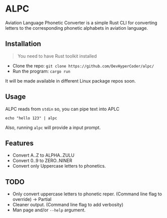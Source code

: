 # ALPC

Aviation Language Phonetic Converter is a simple Rust CLI for converting letters to the corresponding phonetic alphabets in aviation language.

## Installation
> You need to have Rust toolkit installed
- Clone the repo: `git clone https://github.com/DevHyperCoder/alpc/`
- Run the program: `cargo run`

It will be made available in different Linux package repos soon.

## Usage

ALPC reads from `stdin` so, you can pipe text into APLC

`echo "hello 123" | alpc`

Also, running `alpc` will provide a input prompt.

## Features
- Convert A..Z to ALPHA..ZULU
- Convert 0..9 to ZERO..NINER
- Convert only Uppercase letters to phonetics.

## TODO
- Only convert uppercase letters to phonetic reper. (Command line flag to override) -> Partial
- Cleaner output. (Command line flag to add verbosity)
- Man page and/or `--help` argument.
